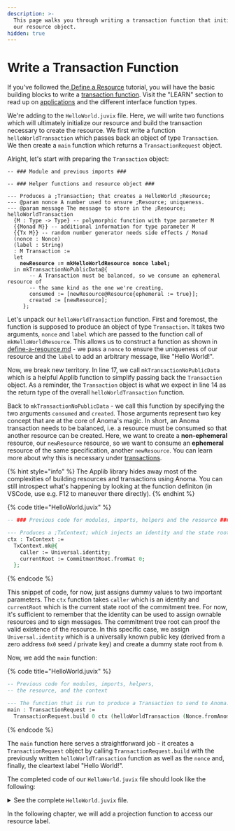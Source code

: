 ```yaml
---
description: >-
  This page walks you through writing a transaction function that initializes
  our resource object.
hidden: true
---
```


# Write a Transaction Function

If you've followed the[ Define a Resource](define-a-resource.md) tutorial, you will have the basic building blocks to write a [transaction function](../../learn/applications/interface.md#transaction-functions). Visit the "LEARN" section to read up on [applications](../../learn/applications/) and the different interface function types.

We're adding to the `HelloWorld.juvix` file. Here, we will write two functions which will ultimately initialize our resource and build the transaction necessary to create the resource. We first write a function `helloWorldTransaction` which passes back an object of type `Transaction`. We then create a `main` function which returns a `TransactionRequest` object.

Alright, let's start with preparing the `Transaction` object:

<pre class="language-agda" data-title="HelloWorld.juvix" data-line-numbers><code class="lang-agda">-- ### Module and previous imports ###

-- ### Helper functions and resource object ###

--- Produces a ;Transaction; that creates a HelloWorld ;Resource;
--- @param nonce A number used to ensure ;Resource; uniqueness.
--- @param message The message to store in the ;Resource;
helloWorldTransaction
  {M : Type -> Type} -- polymorphic function with type parameter M
  {{Monad M}} -- additional information for type parameter M
  {{Tx M}} -- random number generator needs side effects / Monad
  (nonce : Nonce) 
  (label : String) 
  : M Transaction :=
  let
<strong>    newResource := mkHelloWorldResource nonce label;
</strong>  in mkTransactionNoPublicData@{
       -- A Transaction must be balanced, so we consume an ephemeral resource of
       -- the same kind as the one we're creating.
       consumed := [newResource@Resource{ephemeral := true}];
       created := [newResource];
     };
</code></pre>

Let's unpack our `helloWorldTransaction` function. First and foremost, the function is supposed to produce an object of type `Transaction`. It takes two arguments, `nonce` and `label` which are passed to the function call of `mkHelloWorldResource`. This allows us to construct a function as shown in [define-a-resource.md](define-a-resource.md "mention") - we pass a `nonce` to ensure the uniqueness of our resource and the `label` to add an arbitrary message, like "Hello World!".

Now, we break new territory. In line 17, we call `mkTransactionNoPublicData` which is a helpful Applib function to simplify passing back the `Transaction` object. As a reminder, the `Transaction` object is what we expect in line 14 as the return type of the overall `helloWorldTransaction` function.&#x20;

Back to `mkTransactionNoPublicData` - we call this function by specifying the two arguments `consumed` and `created`. Those arguments represent two key concept that are at the core of Anoma's magic. In short, an Anoma transaction needs to be balanced, i.e. a resource must be consumed so that another resource can be created. Here, we want to create a **non-ephemeral** resource, our `newResource` resource, so we want to consume an **ephemeral** resource of the same specification, another `newResource`. You can learn more about why this is necessary under [transactions](../../learn/transactions/ "mention").

{% hint style="info" %}
The Applib library hides away most of the complexities of building resources and transactions using Anoma. You can still introspect what's happening by looking at the function definiton (in VSCode, use e.g. F12 to maneuver there directly).
{% endhint %}

{% code title="HelloWorld.juvix" %}
```agda
-- ### Previous code for modules, imports, helpers and the resource ###

--- Produces a ;TxContext; which injects an identity and the state root of a commitment tree into the ;TransactionRequest;
ctx : TxContext :=
  TxContext.mk@{
    caller := Universal.identity;
    currentRoot := CommitmentRoot.fromNat 0;
  };
```
{% endcode %}

This snippet of code, for now, just assigns dummy values to two important parameters. The `ctx` function takes `caller` which is an identity and `currentRoot` which is the current state root of the commitment tree. For now, it's sufficient to remember that the identity can be used to assign ownable resources and to sign messages. The commitment tree root can proof the valid existence of the resource. In this specific case, we assign `Universal.identity` which is a universally known public key (derived from a zero address `0x0` seed / private key) and create a dummy state root from `0`.

Now, we add the `main` function:

{% code title="HelloWorld.juvix" %}
```agda
-- Previous code for modules, imports, helpers, 
-- the resource, and the context

--- The function that is run to produce a Transaction to send to Anoma.
main : TransactionRequest :=
  TransactionRequest.build 0 ctx (helloWorldTransaction (Nonce.fromAnomaAtom 0) "Hello World!\n");
```
{% endcode %}

The `main` function here serves a straightforward job - it creates a `TransactionRequest` object by calling `TransactionRequest.build` with the previously written `helloWorldTransaction` function as well as the `nonce` and, finally, the cleartext label "Hello World!".

The completed code of our `HelloWorld.juvix` file should look like the following:

<details>

<summary>See the complete <code>HelloWorld.juvix</code> file.</summary>

{% code title="HelloWorld.juvix" %}
```agda
module HelloWorld;

import Stdlib.Prelude open;
import Applib open;
import Anoma.Encode open;

--- A logic function that is always valid.
logic : Logic := Logic.mk \{_ := true};

--- Creates a new ;Resource; that stores a ;String; message.
--- @param nonce A number used to ensure resource uniqueness
--- @param message The message to store in the ;Resource;.
mkHelloWorldResource
  (nonce : Nonce)
  (message : String)
  {ephemeral : Bool := false}
  : Resource :=
  Resource.mk@{
    label := Label.fromNat (builtinAnomaEncode message);
    logic := Encoded.encode logic;
    value := AnomaAtom.fromNat 0;
    quantity := 1;
    nonce := Nonce.toRaw nonce;
    ephemeral;
    unusedRandSeed := 0;
    nullifierKeyCommitment := AnomaAtom.fromNat 0;
  };

--- Produces a ;Transaction; that creates a HelloWorld ;Resource;
--- @param nonce A number used to ensure ;Resource; uniqueness.
--- @param message The message to store in the ;Resource;
helloWorldTransaction
  {M : Type -> Type} -- polymorphic function with type parameter M
  {{Monad M}} -- additional information for type parameter M
  {{Tx M}} -- random number generator needs side effects / Monad
  (nonce : Nonce)
  (label : String)
  : M Transaction :=
  let
    newResource := mkHelloWorldResource nonce label;
  in mkTransactionNoPublicData@{
       -- A Transaction must be balanced, so we consume an ephemeral resource of
       -- the same kind as the one we're creating.
       consumed := [newResource@Resource{ephemeral := true}];
       created := [newResource];
     };

--- Produces a ;TxContext; which injects an identity and the state root of a commitment tree into the ;TransactionRequest;
ctx : TxContext :=
  TxContext.mk@{
    caller := Universal.identity;
    currentRoot := CommitmentRoot.fromNat 0;
  };

--- The function that is run to produce a Transaction to send to Anoma.
main : TransactionRequest :=
  TransactionRequest.build 0 ctx (helloWorldTransaction (Nonce.fromAnomaAtom 0) "Hello World!\n");
```
{% endcode %}

</details>

In the following chapter, we will add a projection function to access our resource label.
